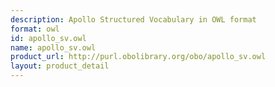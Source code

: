 ```yaml
---
description: Apollo Structured Vocabulary in OWL format
format: owl
id: apollo_sv.owl
name: apollo_sv.owl
product_url: http://purl.obolibrary.org/obo/apollo_sv.owl
layout: product_detail
---
```

